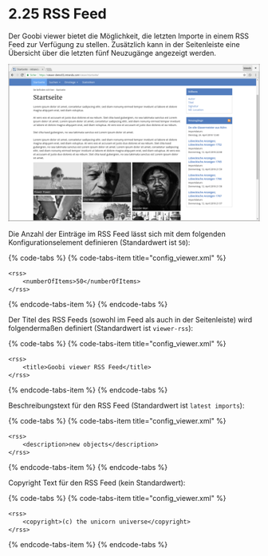 # 2.25 RSS Feed

Der Goobi viewer bietet die Möglichkeit, die letzten Importe in einem RSS Feed zur Verfügung zu stellen. Zusätzlich kann in der Seitenleiste eine Übersicht über die letzten fünf Neuzugänge angezeigt werden.

![Neuzug&#xE4;nge auf der Startseite](../.gitbook/assets/neuzugaenge.png)

Die Anzahl der Einträge im RSS Feed lässt sich mit dem folgenden Konfigurationselement definieren \(Standardwert ist `50`\):

{% code-tabs %}
{% code-tabs-item title="config\_viewer.xml" %}
```markup
<rss>
    <numberOfItems>50</numberOfItems>
</rss>
```
{% endcode-tabs-item %}
{% endcode-tabs %}

Der Titel des RSS Feeds \(sowohl im Feed als auch in der Seitenleiste\) wird folgendermaßen definiert \(Standardwert ist `viewer-rss`\):

{% code-tabs %}
{% code-tabs-item title="config\_viewer.xml" %}
```markup
<rss>
    <title>Goobi viewer RSS Feed</title>
</rss>
```
{% endcode-tabs-item %}
{% endcode-tabs %}

Beschreibungstext für den RSS Feed \(Standardwert ist `latest imports`\):

{% code-tabs %}
{% code-tabs-item title="config\_viewer.xml" %}
```markup
<rss>
    <description>new objects</description>
</rss>
```
{% endcode-tabs-item %}
{% endcode-tabs %}

Copyright Text für den RSS Feed \(kein Standardwert\): 

{% code-tabs %}
{% code-tabs-item title="config\_viewer.xml" %}
```markup
<rss>
    <copyright>(c) the unicorn universe</copyright>
</rss>
```
{% endcode-tabs-item %}
{% endcode-tabs %}



